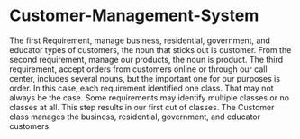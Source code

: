 # Customer-Management-System
The first Requirement, manage business, residential, government, and educator types of customers, the noun that sticks out is customer. From the second requirement, manage our products, the noun is product. The third requirement, accept orders from customers online or through our call center, includes several nouns, but the important one for our purposes is order. In this case, each requirement identified one class. That may not always be the case. Some requirements may identify multiple classes or no classes at all. This step results in our first cut of classes. The Customer class manages the business, residential, government, and educator customers.
